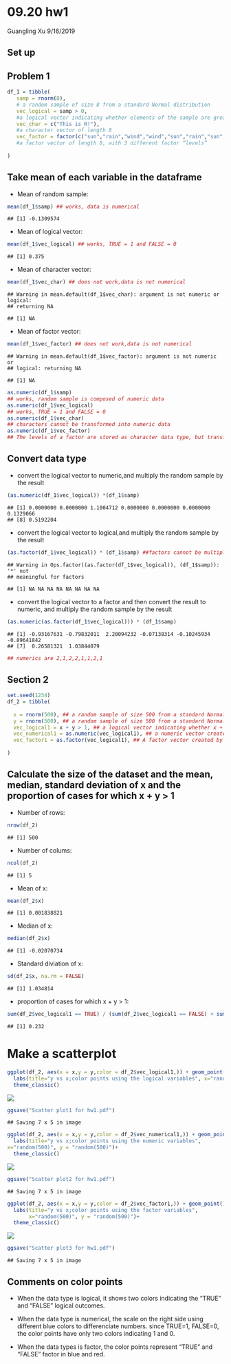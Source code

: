 09.20 hw1
================
Guangling Xu
9/16/2019

## Set up

## Problem 1

``` r
df_1 = tibble(
   samp = rnorm(8),  
   # a random sample of size 8 from a standard Normal distribution  
   vec_logical = samp > 0, 
   #a logical vector indicating whether elements of the sample are greater than 0
   vec_char = c("This is R!"), 
   #a character vector of length 8
   vec_factor = factor(c("sun","rain","wind","wind","sun","rain","sun","rain")), 
   #a factor vector of length 8, with 3 different factor “levels”
  
)
```

## Take mean of each variable in the dataframe

  - Mean of random sample:

<!-- end list -->

``` r
mean(df_1$samp) ## works, data is numerical
```

    ## [1] -0.1309574

  - Mean of logical vector:

<!-- end list -->

``` r
mean(df_1$vec_logical) ## works, TRUE = 1 and FALSE = 0
```

    ## [1] 0.375

  - Mean of character
    vector:

<!-- end list -->

``` r
mean(df_1$vec_char) ## does not work,data is not numerical
```

    ## Warning in mean.default(df_1$vec_char): argument is not numeric or logical:
    ## returning NA

    ## [1] NA

  - Mean of factor
    vector:

<!-- end list -->

``` r
mean(df_1$vec_factor) ## does not work,data is not numerical
```

    ## Warning in mean.default(df_1$vec_factor): argument is not numeric or
    ## logical: returning NA

    ## [1] NA

``` r
as.numeric(df_1$samp) 
## works, random sample is composed of numeric data
as.numeric(df_1$vec_logical) 
## works, TRUE = 1 and FALSE = 0
as.numeric(df_1$vec_char) 
## characters cannot be transformed into numeric data
as.numeric(df_1$vec_factor) 
## The levels of a factor are stored as character data type, but transforming factor into numeric data is meaningless
```

## Convert data type

  - convert the logical vector to numeric,and multiply the random sample
    by the
    result

<!-- end list -->

``` r
(as.numeric(df_1$vec_logical)) *(df_1$samp) 
```

    ## [1] 0.0000000 0.0000000 1.1004712 0.0000000 0.0000000 0.0000000 0.1329066
    ## [8] 0.5192204

  - convert the logical vector to logical,and multiply the random sample
    by the
result

<!-- end list -->

``` r
(as.factor(df_1$vec_logical)) * (df_1$samp) ##factors cannot be multiplied
```

    ## Warning in Ops.factor((as.factor(df_1$vec_logical)), (df_1$samp)): '*' not
    ## meaningful for factors

    ## [1] NA NA NA NA NA NA NA NA

  - convert the logical vector to a factor and then convert the result
    to numeric, and multiply the random sample by the
    result

<!-- end list -->

``` r
(as.numeric(as.factor(df_1$vec_logical))) * (df_1$samp)
```

    ## [1] -0.93167631 -0.79832011  2.20094232 -0.07138314 -0.10245934 -0.89641842
    ## [7]  0.26581321  1.03844079

``` r
## numerics are 2,1,2,2,1,1,2,1
```

## Section 2

``` r
set.seed(1234)
df_2 = tibble(
  
  x = rnorm(500), ## a random sample of size 500 from a standard Normal distribution
  y = rnorm(500), ## a random sample of size 500 from a standard Normal distribution
  vec_logical1 = x + y > 1, ## a logical vector indicating whether x + y > 1
  vec_numerical1 = as.numeric(vec_logical1), ## a numeric vector created by coercing the above logical vector
  vec_factor1 = as.factor(vec_logical1), ## A factor vector created by coercing the above logical vector
  
)
```

## Calculate the size of the dataset and the mean, median, standard deviation of x and the proportion of cases for which x + y \> 1

  - Number of rows:

<!-- end list -->

``` r
nrow(df_2)
```

    ## [1] 500

  - Number of colums:

<!-- end list -->

``` r
ncol(df_2)
```

    ## [1] 5

  - Mean of x:

<!-- end list -->

``` r
mean(df_2$x)
```

    ## [1] 0.001838821

  - Median of x:

<!-- end list -->

``` r
median(df_2$x)
```

    ## [1] -0.02070734

  - Standard diviation of x:

<!-- end list -->

``` r
sd(df_2$x, na.rm = FALSE)
```

    ## [1] 1.034814

  - proportion of cases for which x + y \>
1:

<!-- end list -->

``` r
sum(df_2$vec_logical1 == TRUE) / (sum(df_2$vec_logical1 == FALSE) + sum(df_2$vec_logical1 == TRUE))
```

    ## [1] 0.232

# Make a scatterplot

``` r
ggplot(df_2, aes(x = x,y = y,color = df_2$vec_logical1,)) + geom_point()+
  labs(title="y vs x;color points using the logical variables", x="random(500)", y = "random(500)")+
  theme_classic()  
```

![](09.20-hw1-from-gx2144_files/figure-gfm/unnamed-chunk-14-1.png)<!-- -->

``` r
ggsave("Scatter plot1 for hw1.pdf")
```

    ## Saving 7 x 5 in image

``` r
ggplot(df_2, aes(x = x,y = y,color = df_2$vec_numerical1,)) + geom_point()+
  labs(title="y vs x;color points using the numeric variables",
x="random(500)", y = "random(500)")+
  theme_classic()  
```

![](09.20-hw1-from-gx2144_files/figure-gfm/unnamed-chunk-14-2.png)<!-- -->

``` r
ggsave("Scatter plot2 for hw1.pdf")
```

    ## Saving 7 x 5 in image

``` r
ggplot(df_2, aes(x = x,y = y,color = df_2$vec_factor1,)) + geom_point()+
  labs(title="y vs x;color points using the factor variables",
       x="random(500)", y = "random(500)")+
  theme_classic() 
```

![](09.20-hw1-from-gx2144_files/figure-gfm/unnamed-chunk-14-3.png)<!-- -->

``` r
ggsave("Scatter plot3 for hw1.pdf")
```

    ## Saving 7 x 5 in image

## Comments on color points

  - When the data type is logical, it shows two colors indicating the
    “TRUE” and “FALSE” logical outcomes.

  - When the data type is numerical, the scale on the right side using
    different blue colors to differenciate numbers. since TRUE=1,
    FALSE=0, the color points have only two colors indicating 1 and 0.

  - When the data types is factor, the color points represent “TRUE” and
    “FALSE” factor in blue and red.
